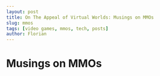 ```yaml
---
layout: post
title: On The Appeal of Virtual Worlds: Musings on MMOs
slug: mmos
tags: [video games, mmos, tech, posts]
author: Florian
---
```


# Musings on MMOs
